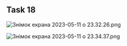 ## Task 18

![Знімок екрана 2023-05-11 о 23.32.26.png](..%2F..%2F..%2F..%2F..%2F..%2Fvar%2Ffolders%2F52%2F93b5y74s3j34mzhddmr7xlym0000gn%2FT%2FTemporaryItems%2FNSIRD_screencaptureui_QiPoGP%2F%D0%97%D0%BD%D1%96%D0%BC%D0%BE%D0%BA%20%D0%B5%D0%BA%D1%80%D0%B0%D0%BD%D0%B0%202023-05-11%20%D0%BE%2023.32.26.png)

![Знімок екрана 2023-05-11 о 23.34.37.png](..%2F..%2F..%2F..%2F..%2F..%2Fvar%2Ffolders%2F52%2F93b5y74s3j34mzhddmr7xlym0000gn%2FT%2FTemporaryItems%2FNSIRD_screencaptureui_i6LtQG%2F%D0%97%D0%BD%D1%96%D0%BC%D0%BE%D0%BA%20%D0%B5%D0%BA%D1%80%D0%B0%D0%BD%D0%B0%202023-05-11%20%D0%BE%2023.34.37.png)
